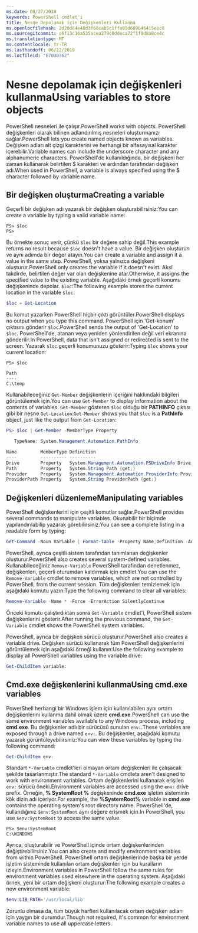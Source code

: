 ```yaml
---
ms.date: 08/27/2018
keywords: PowerShell cmdlet'i
title: Nesne Depolamak için Değişkenleri Kullanma
ms.openlocfilehash: 2d20d84e48d3f68cab5c1ffa05d689b46415ebc8
ms.sourcegitcommit: a6f13c16a535acea279c0ddeca72f1f0d8a8ce4c
ms.translationtype: MT
ms.contentlocale: tr-TR
ms.lasthandoff: 06/12/2019
ms.locfileid: "67030362"
---
```

# <a name="using-variables-to-store-objects"></a><span data-ttu-id="970fe-103">Nesne depolamak için değişkenleri kullanma</span><span class="sxs-lookup"><span data-stu-id="970fe-103">Using variables to store objects</span></span>

<span data-ttu-id="970fe-104">PowerShell nesneleri ile çalışır.</span><span class="sxs-lookup"><span data-stu-id="970fe-104">PowerShell works with objects.</span></span> <span data-ttu-id="970fe-105">PowerShell değişkenleri olarak bilinen adlandırılmış nesneleri oluşturmanızı sağlar.</span><span class="sxs-lookup"><span data-stu-id="970fe-105">PowerShell lets you create named objects known as variables.</span></span>
<span data-ttu-id="970fe-106">Değişken adları alt çizgi karakterini ve herhangi bir alfasayısal karakter içerebilir.</span><span class="sxs-lookup"><span data-stu-id="970fe-106">Variable names can include the underscore character and any alphanumeric characters.</span></span> <span data-ttu-id="970fe-107">PowerShell'de kullanıldığında, bir değişkeni her zaman kullanarak belirtilen \$ karakteri ve ardından tarafından değişken adı.</span><span class="sxs-lookup"><span data-stu-id="970fe-107">When used in PowerShell, a variable is always specified using the \$ character followed by variable name.</span></span>

## <a name="creating-a-variable"></a><span data-ttu-id="970fe-108">Bir değişken oluşturma</span><span class="sxs-lookup"><span data-stu-id="970fe-108">Creating a variable</span></span>

<span data-ttu-id="970fe-109">Geçerli bir değişken adı yazarak bir değişken oluşturabilirsiniz:</span><span class="sxs-lookup"><span data-stu-id="970fe-109">You can create a variable by typing a valid variable name:</span></span>

```
PS> $loc
PS>
```

<span data-ttu-id="970fe-110">Bu örnekte sonuç verir, çünkü `$loc` bir değere sahip değil.</span><span class="sxs-lookup"><span data-stu-id="970fe-110">This example returns no result because `$loc` doesn't have a value.</span></span> <span data-ttu-id="970fe-111">Bir değişken oluşturun ve aynı adımda bir değer atayın.</span><span class="sxs-lookup"><span data-stu-id="970fe-111">You can create a variable and assign it a value in the same step.</span></span> <span data-ttu-id="970fe-112">PowerShell, yoksa yalnızca değişkeni oluşturur.</span><span class="sxs-lookup"><span data-stu-id="970fe-112">PowerShell only creates the variable if it doesn't exist.</span></span>
<span data-ttu-id="970fe-113">Aksi takdirde, belirtilen değer var olan değişkenine atar.</span><span class="sxs-lookup"><span data-stu-id="970fe-113">Otherwise, it assigns the specified value to the existing variable.</span></span> <span data-ttu-id="970fe-114">Aşağıdaki örnek geçerli konumu değişkeninde depolar. `$loc`:</span><span class="sxs-lookup"><span data-stu-id="970fe-114">The following example stores the current location in the variable `$loc`:</span></span>

```powershell
$loc = Get-Location
```

<span data-ttu-id="970fe-115">Bu komut yazarken PowerShell hiçbir çıktı görüntüler.</span><span class="sxs-lookup"><span data-stu-id="970fe-115">PowerShell displays no output when you type this command.</span></span> <span data-ttu-id="970fe-116">PowerShell için 'Get-konum' çıktısını gönderir `$loc`.</span><span class="sxs-lookup"><span data-stu-id="970fe-116">PowerShell sends the output of 'Get-Location' to `$loc`.</span></span> <span data-ttu-id="970fe-117">PowerShell'de, atanan veya yeniden yönlendirilen değil veri ekranına gönderilir.</span><span class="sxs-lookup"><span data-stu-id="970fe-117">In PowerShell, data that isn't assigned or redirected is sent to the screen.</span></span> <span data-ttu-id="970fe-118">Yazarak `$loc` geçerli konumunuzu gösterir:</span><span class="sxs-lookup"><span data-stu-id="970fe-118">Typing `$loc` shows your current location:</span></span>

```
PS> $loc

Path
----
C:\temp
```

<span data-ttu-id="970fe-119">Kullanabileceğiniz `Get-Member` değişkenlerin içeriğini hakkındaki bilgileri görüntülemek için.</span><span class="sxs-lookup"><span data-stu-id="970fe-119">You can use `Get-Member` to display information about the contents of variables.</span></span> <span data-ttu-id="970fe-120">`Get-Member` gösteren `$loc` olduğu bir **PATHINFO** çıktısı gibi bir nesne `Get-Location`:</span><span class="sxs-lookup"><span data-stu-id="970fe-120">`Get-Member` shows you that `$loc` is a **PathInfo** object, just like the output from `Get-Location`:</span></span>

```powershell
PS> $loc | Get-Member -MemberType Property

   TypeName: System.Management.Automation.PathInfo

Name         MemberType Definition
----         ---------- ----------
Drive        Property   System.Management.Automation.PSDriveInfo Drive {get;}
Path         Property   System.String Path {get;}
Provider     Property   System.Management.Automation.ProviderInfo Provider {...
ProviderPath Property   System.String ProviderPath {get;}
```

## <a name="manipulating-variables"></a><span data-ttu-id="970fe-121">Değişkenleri düzenleme</span><span class="sxs-lookup"><span data-stu-id="970fe-121">Manipulating variables</span></span>

<span data-ttu-id="970fe-122">PowerShell değişkenlerini için çeşitli komutlar sağlar.</span><span class="sxs-lookup"><span data-stu-id="970fe-122">PowerShell provides several commands to manipulate variables.</span></span> <span data-ttu-id="970fe-123">Okunabilir bir biçimde yapılandırılabilip yazarak görebilirsiniz:</span><span class="sxs-lookup"><span data-stu-id="970fe-123">You can see a complete listing in a readable form by typing:</span></span>

```powershell
Get-Command -Noun Variable | Format-Table -Property Name,Definition -AutoSize -Wrap
```

<span data-ttu-id="970fe-124">PowerShell, ayrıca çeşitli sistem tarafından tanımlanan değişkenler oluşturur.</span><span class="sxs-lookup"><span data-stu-id="970fe-124">PowerShell also creates several system-defined variables.</span></span> <span data-ttu-id="970fe-125">Kullanabileceğiniz `Remove-Variable` PowerShell tarafından denetlenmez, değişkenleri, geçerli oturumdan kaldırmak için cmdlet.</span><span class="sxs-lookup"><span data-stu-id="970fe-125">You can use the `Remove-Variable` cmdlet to remove variables, which are not controlled by PowerShell, from the current session.</span></span> <span data-ttu-id="970fe-126">Tüm değişkenleri temizlemek için aşağıdaki komutu yazın:</span><span class="sxs-lookup"><span data-stu-id="970fe-126">Type the following command to clear all variables:</span></span>

```powershell
Remove-Variable -Name * -Force -ErrorAction SilentlyContinue
```

<span data-ttu-id="970fe-127">Önceki komutu çalıştırdıktan sonra `Get-Variable` cmdlet'i, PowerShell sistem değişkenlerini gösterir.</span><span class="sxs-lookup"><span data-stu-id="970fe-127">After running the previous command, the `Get-Variable` cmdlet shows the PowerShell system variables.</span></span>

<span data-ttu-id="970fe-128">PowerShell, ayrıca bir değişken sürücü oluşturur.</span><span class="sxs-lookup"><span data-stu-id="970fe-128">PowerShell also creates a variable drive.</span></span> <span data-ttu-id="970fe-129">Değişken sürücü kullanarak tüm PowerShell değişkenlerini görüntülemek için aşağıdaki örneği kullanın:</span><span class="sxs-lookup"><span data-stu-id="970fe-129">Use the following example to display all PowerShell variables using the variable drive:</span></span>

```powershell
Get-ChildItem variable:
```

## <a name="using-cmdexe-variables"></a><span data-ttu-id="970fe-130">Cmd.exe değişkenlerini kullanma</span><span class="sxs-lookup"><span data-stu-id="970fe-130">Using cmd.exe variables</span></span>

<span data-ttu-id="970fe-131">PowerShell herhangi bir Windows işlem için kullanılabilen aynı ortam değişkenlerini kullanma dahil olmak üzere **cmd.exe**.</span><span class="sxs-lookup"><span data-stu-id="970fe-131">PowerShell can use the same environment variables available to any Windows process, including **cmd.exe**.</span></span> <span data-ttu-id="970fe-132">Bu değişkenler adlı bir sürücüsü sunulan `env:`.</span><span class="sxs-lookup"><span data-stu-id="970fe-132">These variables are exposed through a drive named `env:`.</span></span> <span data-ttu-id="970fe-133">Bu değişkenler, aşağıdaki komutu yazarak görüntüleyebilirsiniz:</span><span class="sxs-lookup"><span data-stu-id="970fe-133">You can view these variables by typing the following command:</span></span>

```powershell
Get-ChildItem env:
```

<span data-ttu-id="970fe-134">Standart `*-Variable` cmdlet'leri olmayan ortam değişkenleri ile çalışacak şekilde tasarlanmıştır.</span><span class="sxs-lookup"><span data-stu-id="970fe-134">The standard `*-Variable` cmdlets aren't designed to work with environment variables.</span></span> <span data-ttu-id="970fe-135">Ortam değişkenlerini kullanarak erişilen `env:` sürücü öneki.</span><span class="sxs-lookup"><span data-stu-id="970fe-135">Environment variables are accessed using the `env:` drive prefix.</span></span> <span data-ttu-id="970fe-136">Örneğin, **% SystemRoot %** değişkeninde **cmd.exe** işletim sisteminin kök dizin adı içeriyor.</span><span class="sxs-lookup"><span data-stu-id="970fe-136">For example, the **%SystemRoot%** variable in **cmd.exe** contains the operating system's root directory name.</span></span> <span data-ttu-id="970fe-137">PowerShell'de, kullandığınız `$env:SystemRoot` aynı değere erişmek için.</span><span class="sxs-lookup"><span data-stu-id="970fe-137">In PowerShell, you use `$env:SystemRoot` to access the same value.</span></span>

```
PS> $env:SystemRoot
C:\WINDOWS
```

<span data-ttu-id="970fe-138">Ayrıca, oluşturabilir ve PowerShell içinde ortam değişkenlerinden değiştirebilirsiniz.</span><span class="sxs-lookup"><span data-stu-id="970fe-138">You can also create and modify environment variables from within PowerShell.</span></span> <span data-ttu-id="970fe-139">PowerShell ortam değişkenlerinde başka bir yerde işletim sisteminde kullanılan ortam değişkenleri için bu kuralların izleyin.</span><span class="sxs-lookup"><span data-stu-id="970fe-139">Environment variables in PowerShell follow the same rules for environment variables used elsewhere in the operating system.</span></span> <span data-ttu-id="970fe-140">Aşağıdaki örnek, yeni bir ortam değişkeni oluşturur:</span><span class="sxs-lookup"><span data-stu-id="970fe-140">The following example creates a new environment variable:</span></span>

```powershell
$env:LIB_PATH='/usr/local/lib'
```

<span data-ttu-id="970fe-141">Zorunlu olmasa da, tüm büyük harfleri kullanılacak ortam değişken adları için yaygın bir durumdur.</span><span class="sxs-lookup"><span data-stu-id="970fe-141">Though not required, it's common for environment variable names to use all uppercase letters.</span></span>
